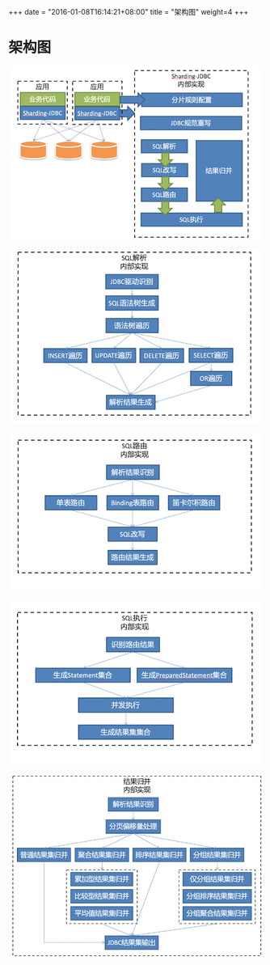 +++
date = "2016-01-08T16:14:21+08:00"
title = "架构图"
weight=4
+++
# 架构图

![整体架构图1](img/architecture.png)

![SQL解析](img/parse.png)

![SQL路由](img/route.png)

![SQL执行](img/execute.png)

![结果归并](img/merge.png)

